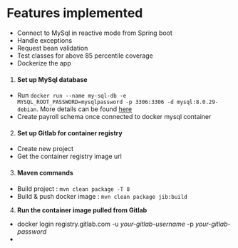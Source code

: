 # Features implemented

* Connect to MySql in reactive mode from Spring boot
* Handle exceptions
* Request bean validation
* Test classes for above 85 percentile coverage
* Dockerize the app

1. #### Set up MySql database

* Run `docker run --name my-sql-db -e MYSQL_ROOT_PASSWORD=mysqlpassword -p 3306:3306 -d mysql:8.0.29-debian`. More
  details
  can be
  found [here](https://hub.docker.com/_/mysql)
* Create payroll schema once connected to docker mysql container

2. #### Set up Gitlab for container registry

* Create new project
* Get the container registry image url

3. #### Maven commands

* Build project : `mvn clean package -T 8`
* Build & push docker image : `mvn clean package jib:build`

4. **Run the container image pulled from Gitlab**

* docker login registry.gitlab.com -u _your-gitlab-username_ -p _your-gitlab-password_
* 


